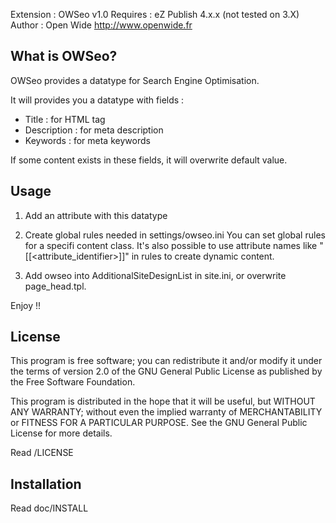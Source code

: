 Extension : OWSeo v1.0
Requires : eZ Publish 4.x.x (not tested on 3.X)
Author : Open Wide <http://www.openwide.fr>

What is OWSeo?
-------------------

OWSeo provides a datatype for Search Engine Optimisation.

It will provides you a datatype with fields :
- Title : for HTML tag <title></title>
- Description : for meta description
- Keywords : for meta keywords

If some content exists in these fields, it will overwrite default value.
 
Usage
------
1. Add an attribute with this datatype

2. Create global rules needed in settings/owseo.ini
You can set global rules for a specifi content class.
It's also possible to use attribute names like "[[<attribute_identifier>]]" in rules to create dynamic content.

3. Add owseo into AdditionalSiteDesignList in site.ini, or overwrite page_head.tpl.

Enjoy !!


License
-------

This program is free software; you can redistribute it and/or
modify it under the terms of version 2.0 of the GNU General
Public License as published by the Free Software Foundation.

This program is distributed in the hope that it will be useful,
but WITHOUT ANY WARRANTY; without even the implied warranty of
MERCHANTABILITY or FITNESS FOR A PARTICULAR PURPOSE. See the
GNU General Public License for more details.

Read /LICENSE


Installation
------------

Read doc/INSTALL
